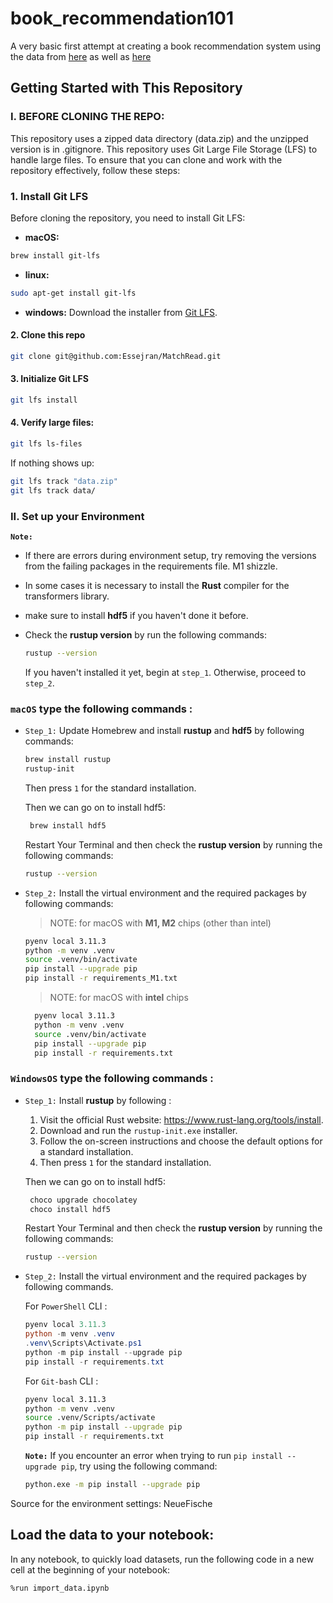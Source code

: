 # book_recommendation101
A very basic first attempt at creating a book recommendation system using the data from [here](https://www.kaggle.com/datasets/jealousleopard/goodreadsbooks) as well as [here](https://github.com/Shantanuh10/Book-Recommendation-System?tab=readme-ov-file)

## Getting Started with This Repository

### I. BEFORE CLONING THE REPO:
This repository uses a zipped data directory (data.zip) and the unzipped version is in .gitignore.
This repository uses Git Large File Storage (LFS) to handle large files. To ensure that you can clone and work with the repository effectively, follow these steps:

### 1. Install Git LFS

Before cloning the repository, you need to install Git LFS:

- **macOS:**
```bash
brew install git-lfs
```
- **linux:**
```bash
sudo apt-get install git-lfs
```
- **windows:**
  Download the installer from [Git LFS](https://git-lfs.com/).

#### 2. Clone this repo 
```bash
git clone git@github.com:Essejran/MatchRead.git
```

#### 3. Initialize Git LFS
```bash
git lfs install
```

#### 4. Verify large files:
```bash
git lfs ls-files
```
If nothing shows up:
```bash
git lfs track "data.zip"
git lfs track data/
```

### II. Set up your Environment

**`Note:`**

- If there are errors during environment setup, try removing the versions from the failing packages in the requirements file. M1 shizzle.
- In some cases it is necessary to install the **Rust** compiler for the transformers library.
- make sure to install **hdf5** if you haven't done it before.

 - Check the **rustup version**  by run the following commands:
    ```sh
    rustup --version
    ```
    If you haven't installed it yet, begin at `step_1`. Otherwise, proceed to `step_2`.


### **`macOS`** type the following commands : 

- `Step_1:` Update Homebrew and install **rustup** and **hdf5** by following commands:

    ```BASH
    brew install rustup
    rustup-init
    ```
    Then press ```1``` for the standard installation.
    
    Then we can go on to install hdf5:
    
    ```BASH
     brew install hdf5
    ```

  Restart Your Terminal and then check the **rustup version**  by running the following commands:
     ```sh
    rustup --version
    ```
 
- `Step_2:` Install the virtual environment and the required packages by following commands:

  > NOTE: for macOS with **M1, M2** chips (other than intel)
    ```BASH
    pyenv local 3.11.3
    python -m venv .venv
    source .venv/bin/activate
    pip install --upgrade pip
    pip install -r requirements_M1.txt
    ```
  > NOTE: for macOS with **intel** chips
  ```BASH
    pyenv local 3.11.3
    python -m venv .venv
    source .venv/bin/activate
    pip install --upgrade pip
    pip install -r requirements.txt
    ```

    
### **`WindowsOS`** type the following commands :

- `Step_1:` Install **rustup**  by following :
  
  1. Visit the official Rust website: https://www.rust-lang.org/tools/install.
  2. Download and run the `rustup-init.exe` installer.
  3. Follow the on-screen instructions and choose the default options for a standard installation.
  4. Then press ```1``` for the standard installation.
 
     
    Then we can go on to install hdf5:

    ```sh
     choco upgrade chocolatey
     choco install hdf5
    ```
    Restart Your Terminal and then check the **rustup version**  by running the following commands:
  
     ```sh
    rustup --version
    ```

- `Step_2:` Install the virtual environment and the required packages by following commands.

   For `PowerShell` CLI :

    ```PowerShell
    pyenv local 3.11.3
    python -m venv .venv
    .venv\Scripts\Activate.ps1
    python -m pip install --upgrade pip
    pip install -r requirements.txt
    ```

    For `Git-bash` CLI :
  
    ```BASH
    pyenv local 3.11.3
    python -m venv .venv
    source .venv/Scripts/activate
    python -m pip install --upgrade pip
    pip install -r requirements.txt
    ```

    **`Note:`**
    If you encounter an error when trying to run `pip install --upgrade pip`, try using the following command:
    ```Bash
    python.exe -m pip install --upgrade pip
    ```
Source for the environment settings: NeueFische

## Load the data to your notebook:
In any notebook, to quickly load datasets, run the following code in a new cell at the beginning of your notebook:

```%run import_data.ipynb```
